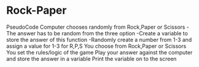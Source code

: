 # Rock-Paper
PseudoCode
Computer chooses randomly from Rock,Paper or Scissors
    -The answer has to be random from the three option 
    -Create a variable to store the answer of this function
    -Randomly create a number from 1-3 and assign a value for 1-3 for R,P,S
You choose from Rock,Paper or Scissors
You set the rules/logic of the game
Play your answer against the computer and store the answer in a variable
Print the variable on to the screen 